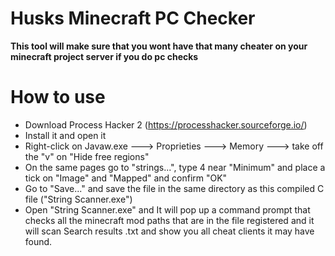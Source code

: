 # Husks Minecraft PC Checker
**This tool will make sure that you wont have that many cheater on your minecraft project server if you do pc checks**

# How to use

- Download Process Hacker 2 (https://processhacker.sourceforge.io/)
- Install it and open it
- Right-click on Javaw.exe ---> Proprieties ---> Memory ---> take off the "v" on "Hide free regions"
- On the same pages go to "strings...", type 4 near "Minimum" and place a tick on "Image" and "Mapped" and confirm "OK"
- Go to "Save..." and save the file in the same directory as this compiled C file ("String Scanner.exe")
- Open "String Scanner.exe" and It will pop up a command prompt that checks all the minecraft mod paths that are in the file registered and it will scan Search results .txt and show you all cheat clients it may have found.
